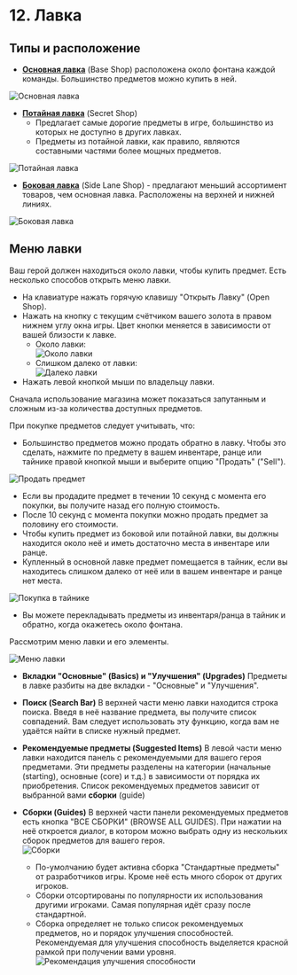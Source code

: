 # 12. Лавка

## Типы и расположение

* [**Основная лавка**](https://dota2-ru.gamepedia.com/%D0%9E%D1%81%D0%BD%D0%BE%D0%B2%D0%BD%D0%B0%D1%8F_%D0%BB%D0%B0%D0%B2%D0%BA%D0%B0) (Base Shop) расположена около фонтана каждой команды. Большинство предметов можно купить в ней.

![Основная лавка](images/12.1_base_shop.png)

* [**Потайная лавка**](https://dota2-ru.gamepedia.com/%D0%9F%D0%BE%D1%82%D0%B0%D0%B9%D0%BD%D0%B0%D1%8F_%D0%BB%D0%B0%D0%B2%D0%BA%D0%B0) (Secret Shop)
    * Предлагает самые дорогие предметы в игре, большинство из которых не доступно в других лавках.
    * Предметы из потайной лавки, как правило, являются составными частями более мощных предметов.

![Потайная лавка](images/12.2_secret_shop.png)

* [**Боковая лавка**](https://dota2-ru.gamepedia.com/%D0%91%D0%BE%D0%BA%D0%BE%D0%B2%D1%8B%D0%B5_%D0%BB%D0%B0%D0%B2%D0%BA%D0%B8) (Side Lane Shop) - предлагают меньший ассортимент товаров, чем основная лавка. Расположены на верхней и нижней линиях.

![Боковая лавка](images/12.3_side_lane_shop.png)

## Меню лавки

Ваш герой должен находиться около лавки, чтобы купить предмет. Есть несколько способов открыть меню лавки.

* На клавиатуре нажать горячую клавишу "Открыть Лавку" (Open Shop).
* Нажать на кнопку с текущим счётчиком вашего золота в правом нижнем углу окна игры. Цвет кнопки меняется в зависимости от вашей близости к лавке.
    * Около лавки:<br/>
![Около лавки](images/12.4_shop_available.png)
    * Слишком далеко от лавки:<br/>
![Далеко лавки](images/12.5_shop_unavailable.png)
* Нажать левой кнопкой мыши по владельцу лавки.

Сначала использование магазина может показаться запутанным и сложным из-за количества доступных предметов.

При покупке предметов следует учитывать, что:

* Большинство предметов можно продать обратно в лавку. Чтобы это сделать, нажмите по предмету в вашем инвентаре, ранце или тайнике правой кнопкой мыши и выберите опцию "Продать" ("Sell").

![Продать предмет](images/12.6_shop_sell.png)

* Если вы продадите предмет в течении 10 секунд с момента его покупки, вы получите назад его полную стоимость.
* После 10 секунд с момента покупки можно продать предмет за половину его стоимости.
* Чтобы купить предмет из боковой или потайной лавки, вы должны находится около неё и иметь достаточно места в инвентаре или ранце.
* Купленный в основной лавке предмет помещается в тайник, если вы находитесь слишком далеко от неё или в вашем инвентаре и ранце нет места.

![Покупка в тайнике](images/12.7_buy_no_space.png)

* Вы можете перекладывать предметы из инвентаря/ранца в тайник и обратно, когда окажетесь около фонтана.

Рассмотрим меню лавки и его элементы.

![Меню лавки](images/12.10_shop_menu.png)

* **Вкладки "Основные" (Basics) и "Улучшения" (Upgrades)**
Предметы в лавке разбиты на две вкладки - "Основные" и "Улучшения".

* **Поиск (Search Bar)**
В верхней части меню лавки находится строка поиска. Введя в неё название предмета, вы получите список совпадений. Вам следует использовать эту функцию, когда вам не удаётся найти в списке нужный предмет.

* **Рекомендуемые предметы (Suggested Items)**
В левой части меню лавки находится панель с рекомендуемыми для вашего героя предметами. Эти предметы разделены на категории (начальные (starting), основные (core) и т.д.) в зависимости от порядка их приобретения. Список рекомендуемых предметов зависит от выбранной вами **сборки** (guide)

* **Сборки (Guides)**
В верхней части панели рекомендуемых предметов есть кнопка "ВСЕ СБОРКИ" (BROWSE ALL GUIDES). При нажатии на неё откроется диалог, в котором можно выбрать одну из нескольких сборок предметов для вашего героя.<br/>
![Сборки](images/12.9_guides.png)
    * По-умолчанию будет активна сборка "Стандартные предметы" от разработчиков игры. Кроме неё есть много сборок от других игроков.
    * Сборки отсортированы по популярности их использования другими игроками. Самая популярная идёт сразу после стандартной.
    * Сборка определяет не только список рекомендуемых предметов, но и порядок улучшения способностей.  Рекомендуемая для улучшения способность выделяется красной рамкой при получении вами уровня.<br/>
![Рекомендация улучшения способности](images/12.8_guide_ability.png)

